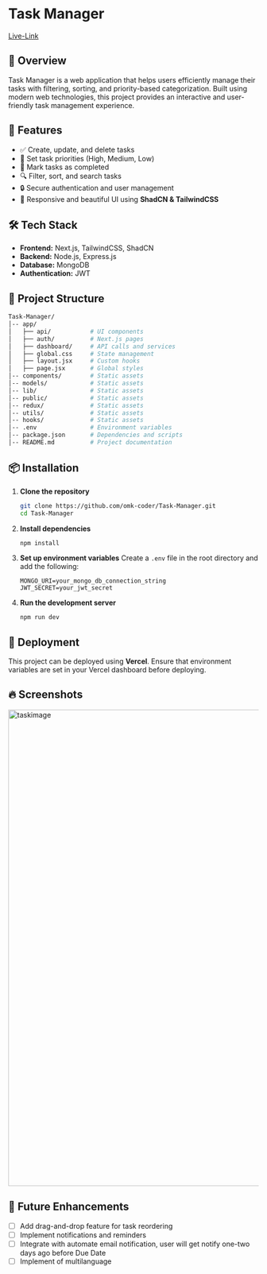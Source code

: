 # Task Manager

[Live-Link](https://task-manager-wheat-phi-78.vercel.app/auth/login)

## 📌 Overview
Task Manager is a web application that helps users efficiently manage their tasks with filtering, sorting, and priority-based categorization. Built using modern web technologies, this project provides an interactive and user-friendly task management experience.

## 🚀 Features
- ✅ Create, update, and delete tasks
- 📌 Set task priorities (High, Medium, Low)
- 🎯 Mark tasks as completed
- 🔍 Filter, sort, and search tasks
- 🔒 Secure authentication and user management
- 🎨 Responsive and beautiful UI using **ShadCN & TailwindCSS**

## 🛠️ Tech Stack
- **Frontend:** Next.js, TailwindCSS, ShadCN
- **Backend:** Node.js, Express.js
- **Database:** MongoDB
- **Authentication:** JWT

## 📂 Project Structure
```bash
Task-Manager/
│-- app/
│   ├── api/           # UI components
│   ├── auth/          # Next.js pages
│   ├── dashboard/     # API calls and services
│   ├── global.css     # State management
│   ├── layout.jsx     # Custom hooks
│   ├── page.jsx       # Global styles
│-- components/        # Static assets
│-- models/            # Static assets
│-- lib/               # Static assets
│-- public/            # Static assets
│-- redux/             # Static assets
│-- utils/             # Static assets
│-- hooks/             # Static assets
│-- .env               # Environment variables
│-- package.json       # Dependencies and scripts
│-- README.md          # Project documentation
```

## 📦 Installation
1. **Clone the repository**
   ```bash
   git clone https://github.com/omk-coder/Task-Manager.git
   cd Task-Manager
   ```
2. **Install dependencies**
   ```bash
   npm install
   ```
3. **Set up environment variables**
   Create a `.env` file in the root directory and add the following:
   ```env
   MONGO_URI=your_mongo_db_connection_string
   JWT_SECRET=your_jwt_secret
   ```
4. **Run the development server**
   ```bash
   npm run dev
   ```

## 🚀 Deployment
This project can be deployed using **Vercel**. Ensure that environment variables are set in your Vercel dashboard before deploying.

## 🔥 Screenshots
<img width="959" alt="taskimage" src="https://github.com/user-attachments/assets/e799e750-6fe2-46c4-a36c-d298487c3a5d" />


## 📌 Future Enhancements
- [ ] Add drag-and-drop feature for task reordering
- [ ] Implement notifications and reminders
- [ ] Integrate with automate email notification, user will get notify one-two days ago before Due Date
- [ ] Implement of multilanguage
